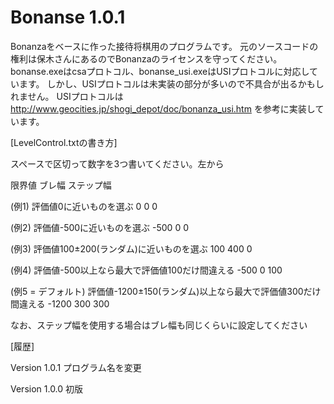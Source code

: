 ﻿# Bonanse 1.0.1

Bonanzaをベースに作った接待将棋用のプログラムです。
元のソースコードの権利は保木さんにあるのでBonanzaのライセンスを守ってください。
bonanse.exeはcsaプロトコル、bonanse_usi.exeはUSIプロトコルに対応しています。
しかし、USIプロトコルは未実装の部分が多いので不具合が出るかもしれません。
USIプロトコルは http://www.geocities.jp/shogi_depot/doc/bonanza_usi.htm を参考に実装しています。

[LevelControl.txtの書き方]

スペースで区切って数字を3つ書いてください。左から

限界値 ブレ幅 ステップ幅

(例1) 評価値0に近いものを選ぶ
0 0 0

(例2) 評価値-500に近いものを選ぶ
-500 0 0

(例3) 評価値100±200(ランダム)に近いものを選ぶ
100 400 0

(例4) 評価値-500以上なら最大で評価値100だけ間違える
-500 0 100

(例5 = デフォルト) 評価値-1200±150(ランダム)以上なら最大で評価値300だけ間違える
-1200 300 300

なお、ステップ幅を使用する場合はブレ幅も同じくらいに設定してください

[履歴]

Version 1.0.1
プログラム名を変更

Version 1.0.0
初版